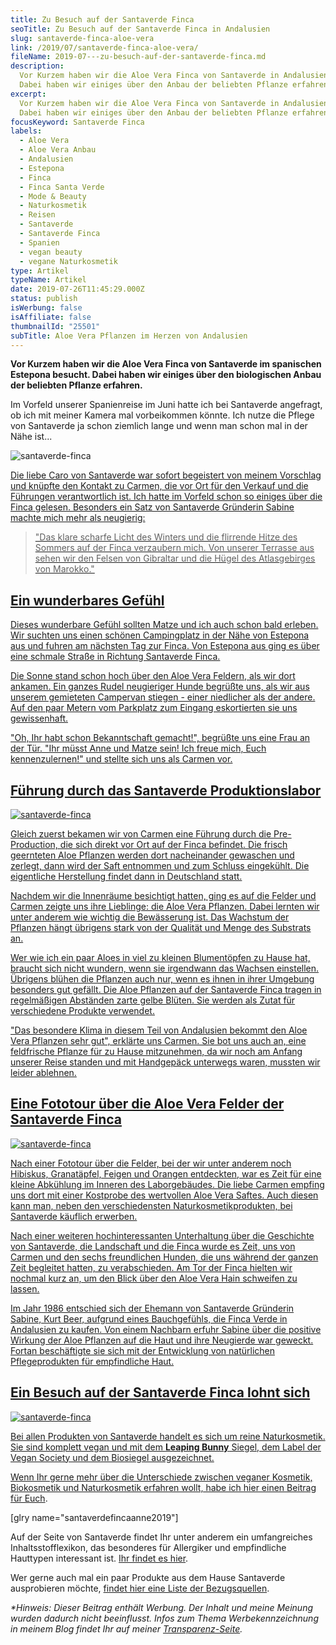 ```yaml
---
title: Zu Besuch auf der Santaverde Finca
seoTitle: Zu Besuch auf der Santaverde Finca in Andalusien
slug: santaverde-finca-aloe-vera
link: /2019/07/santaverde-finca-aloe-vera/
fileName: 2019-07---zu-besuch-auf-der-santaverde-finca.md
description:
  Vor Kurzem haben wir die Aloe Vera Finca von Santaverde in Andalusien besucht.
  Dabei haben wir einiges über den Anbau der beliebten Pflanze erfahren.
excerpt:
  Vor Kurzem haben wir die Aloe Vera Finca von Santaverde in Andalusien besucht.
  Dabei haben wir einiges über den Anbau der beliebten Pflanze erfahren.
focusKeyword: Santaverde Finca
labels:
  - Aloe Vera
  - Aloe Vera Anbau
  - Andalusien
  - Estepona
  - Finca
  - Finca Santa Verde
  - Mode & Beauty
  - Naturkosmetik
  - Reisen
  - Santaverde
  - Santaverde Finca
  - Spanien
  - vegan beauty
  - vegane Naturkosmetik
type: Artikel
typeName: Artikel
date: 2019-07-26T11:45:29.000Z
status: publish
isWerbung: false
isAffiliate: false
thumbnailId: "25501"
subTitle: Aloe Vera Pflanzen im Herzen von Andalusien
---
```


<strong>Vor Kurzem haben wir die Aloe Vera Finca von Santaverde im spanischen
Estepona besucht. Dabei haben wir einiges über den biologischen Anbau der
beliebten Pflanze erfahren.</strong>

Im Vorfeld unserer Spanienreise im Juni hatte ich bei Santaverde angefragt, ob
ich mit meiner Kamera mal vorbeikommen könnte. Ich nutze die Pflege von
Santaverde ja schon ziemlich lange und wenn man schon mal in der Nähe ist...

![santaverde-finca](http://cardamonchai.com/wp-content/uploads/2019/07/2018-06-24-santaverde-finca-1-400x300.jpg)

<a href="http://cardamonchai.com/wp-content/uploads/2019/07/2018-06-24-santaverde-finca-1.jpg">Die
liebe Caro von Santaverde war sofort begeistert von meinem Vorschlag und knüpfte
den Kontakt zu Carmen, die vor Ort für den Verkauf und die Führungen
verantwortlich ist. Ich hatte im Vorfeld schon so einiges über die Finca
gelesen. Besonders ein Satz von Santaverde Gründerin Sabine machte mich mehr als
neugierig:

<blockquote>"Das klare scharfe Licht des Winters und die flirrende Hitze des Sommers auf der Finca verzaubern mich. Von unserer Terrasse aus sehen wir den Felsen von Gibraltar und die Hügel des Atlasgebirges von Marokko."</blockquote>

## Ein wunderbares Gefühl

Dieses wunderbare Gefühl sollten Matze und ich auch schon bald erleben. Wir
suchten uns einen schönen Campingplatz in der Nähe von Estepona aus und fuhren
am nächsten Tag zur Finca. Von Estepona aus ging es über eine schmale Straße in
Richtung Santaverde Finca.

Die Sonne stand schon hoch über den Aloe Vera Feldern, als wir dort ankamen. Ein
ganzes Rudel neugieriger Hunde begrüßte uns, als wir aus unserem gemieteten
Campervan stiegen - einer niedlicher als der andere. Auf den paar Metern vom
Parkplatz zum Eingang eskortierten sie uns gewissenhaft.

"Oh, Ihr habt schon Bekanntschaft gemacht!", begrüßte uns eine Frau an der Tür.
"Ihr müsst Anne und Matze sein! Ich freue mich, Euch kennenzulernen!" und
stellte sich uns als Carmen vor.

## Führung durch das Santaverde Produktionslabor

![santaverde-finca](http://cardamonchai.com/wp-content/uploads/2019/07/2018-06-24-santaverde-finca-400x300.jpg)

Gleich zuerst bekamen wir von Carmen eine Führung durch die Pre-Production, die
sich direkt vor Ort auf der Finca befindet. Die frisch geernteten Aloe Pflanzen
werden dort nacheinander gewaschen und zerlegt, dann wird der Saft entnommen und
zum Schluss eingekühlt. Die eigentliche Herstellung findet dann in Deutschland
statt.

Nachdem wir die Innenräume besichtigt hatten, ging es auf die Felder und Carmen
zeigte uns ihre Lieblinge: die Aloe Vera Pflanzen. Dabei lernten wir unter
anderem wie wichtig die Bewässerung ist. Das Wachstum der Pflanzen hängt
übrigens stark von der Qualität und Menge des Substrats an.

Wer wie ich ein paar Aloes in viel zu kleinen Blumentöpfen zu Hause hat, braucht
sich nicht wundern, wenn sie irgendwann das Wachsen einstellen. Übrigens blühen
die Pflanzen auch nur, wenn es ihnen in ihrer Umgebung besonders gut gefällt.
Die Aloe Pflanzen auf der Santaverde Finca tragen in regelmäßigen Abständen
zarte gelbe Blüten. Sie werden als Zutat für verschiedene Produkte verwendet.

"Das besondere Klima in diesem Teil von Andalusien bekommt den Aloe Vera
Pflanzen sehr gut", erklärte uns Carmen. Sie bot uns auch an, eine feldfrische
Pflanze für zu Hause mitzunehmen, da wir noch am Anfang unserer Reise standen
und mit Handgepäck unterwegs waren, mussten wir leider ablehnen.

## Eine Fototour über die Aloe Vera Felder der Santaverde Finca

![santaverde-finca](http://cardamonchai.com/wp-content/uploads/2019/07/2018-06-24-santaverde-finca-2-400x533.jpg)

Nach einer Fototour über die Felder, bei der wir unter anderem noch Hibiskus,
Granatäpfel, Feigen und Orangen entdeckten, war es Zeit für eine kleine
Abkühlung im Inneren des Laborgebäudes. Die liebe Carmen empfing uns dort mit
einer Kostprobe des wertvollen Aloe Vera Saftes. Auch diesen kann man, neben den
verschiedensten Naturkosmetikprodukten, bei Santaverde käuflich erwerben.

Nach einer weiteren hochinteressanten Unterhaltung über die Geschichte von
Santaverde, die Landschaft und die Finca wurde es Zeit, uns von Carmen und den
sechs freundlichen Hunden, die uns während der ganzen Zeit begleitet hatten, zu
verabschieden. Am Tor der Finca hielten wir nochmal kurz an, um den Blick über
den Aloe Vera Hain schweifen zu lassen.

Im Jahr 1986 entschied sich der Ehemann von Santaverde Gründerin Sabine, Kurt
Beer, aufgrund eines Bauchgefühls, die Finca Verde in Andalusien zu kaufen. Von
einem Nachbarn erfuhr Sabine über die positive Wirkung der Aloe Pflanzen auf die
Haut und ihre Neugierde war geweckt. Fortan beschäftigte sie sich mit der
Entwicklung von natürlichen Pflegeprodukten für empfindliche Haut.

## Ein Besuch auf der Santaverde Finca lohnt sich

![santaverde-finca](http://cardamonchai.com/wp-content/uploads/2019/07/2018-06-24-santaverde-finca-3-400x300.jpg)

Bei allen Produkten von Santaverde handelt es sich um reine Naturkosmetik. Sie
sind komplett vegan und mit dem <strong>Leaping Bunny</strong> Siegel, dem Label
der Vegan Society und dem Biosiegel ausgezeichnet.

<a href="http://cardamonchai.com/2018/03/vegane-kosmetik-und-naturkosmetik/">Wenn
Ihr gerne mehr über die Unterschiede zwischen veganer Kosmetik, Biokosmetik und
Naturkosmetik erfahren wollt, habe ich hier einen Beitrag für Euch</a>.

[glry name="santaverdefincaanne2019"]

Auf der Seite von Santaverde findet Ihr unter anderem ein umfangreiches
Inhaltsstofflexikon, das besonderes für Allergiker und empfindliche Hauttypen
interessant ist.
<a href="http://www.santaverde.de/inhaltsstoffe" target="_blank" rel="noopener">Ihr
findet es hier</a>.

Wer gerne auch mal ein paar Produkte aus dem Hause Santaverde ausprobieren
möchte,
<a href="http://www.santaverde.de/bezugsquellen" target="_blank" rel="noopener">findet
hier eine Liste der Bezugsquellen</a>.

<em>\*Hinweis: Dieser Beitrag enthält Werbung. Der Inhalt und meine Meinung
wurden dadurch nicht beeinflusst. Infos zum Thema Werbekennzeichnung in meinem
Blog findet Ihr auf meiner
<a href="https://cardamonchai.com/werbung/">Transparenz-Seite</a>.</em>
